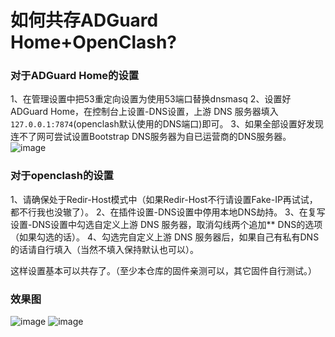 # 如何共存ADGuard Home+OpenClash?

### 对于ADGuard Home的设置
1、在管理设置中把53重定向设置为使用53端口替换dnsmasq
2、设置好ADGuard Home，在控制台上设置-DNS设置，上游 DNS 服务器填入`127.0.0.1:7874`(openclash默认使用的DNS端口)即可。
3、如果全部设置好发现连不了网可尝试设置Bootstrap DNS服务器为自已运营商的DNS服务器。
![image](https://user-images.githubusercontent.com/67815438/234561559-20dad298-a8ef-41ca-837e-fbed74192f31.png)

### 对于openclash的设置
1、请确保处于Redir-Host模式中（如果Redir-Host不行请设置Fake-IP再试试，都不行我也没辙了）。
2、在插件设置-DNS设置中停用本地DNS劫持。
3、在复写设置-DNS设置中勾选自定义上游 DNS 服务器，取消勾线两个追加** DNS的选项（如果勾选的话）。
4、勾选完自定义上游 DNS 服务器后，如果自己有私有DNS的话请自行填入（当然不填入保持默认也可以）。

这样设置基本可以共存了。（至少本仓库的固件亲测可以，其它固件自行测试。）
### 效果图
![image](https://user-images.githubusercontent.com/67815438/234561736-10f3bdd8-1670-4a70-be57-a0d9389865bc.png)
![image](https://user-images.githubusercontent.com/67815438/234561805-6307d907-8fc6-4e8e-90fb-e3368328ee46.png)
